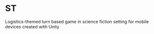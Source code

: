 # ST
Logistics-themed turn based game in science fiction setting for mobile devices created with Unity
